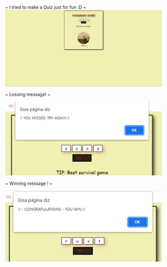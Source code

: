 ~ I tried to make a Quiz just for fun :D ~
<img src="gitimg.png"></img>
<p>~ Lossing message! ~</p>
<img src="gitimg2.png"></img>
<p>~ Winning message ! ~</p>
<img src="gitimg3.png"></img>

